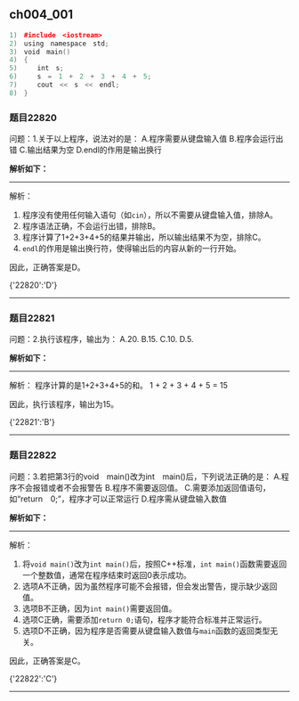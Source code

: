 ## ch004_001
``` c++
1)　#include　<iostream>
2)　using　namespace　std;
3)　void　main()
4)　{
5)　　　int　s;
6)　　　s　=　1　+　2　+　3　+　4　+　5;
7)　　　cout　<<　s　<<　endl;
8)　}

```
### 题目22820
问题：1.关于以上程序，说法对的是：
A.程序需要从键盘输入值
B.程序会运行出错
C.输出结果为空
D.endl的作用是输出换行


**解析如下：**

------

解析：
1. 程序没有使用任何输入语句（如`cin`），所以不需要从键盘输入值，排除A。
2. 程序语法正确，不会运行出错，排除B。
3. 程序计算了1+2+3+4+5的结果并输出，所以输出结果不为空，排除C。
4. `endl`的作用是输出换行符，使得输出后的内容从新的一行开始。

因此，正确答案是D。

{'22820':'D'}

------

### 题目22821
问题：2.执行该程序，输出为：
A.20.
B.15.
C.10.
D.5.


**解析如下：**

------

解析：
程序计算的是1+2+3+4+5的和。
1 + 2 + 3 + 4 + 5 = 15

因此，执行该程序，输出为15。

{'22821':'B'}

------

### 题目22822
问题：3.若把第3行的void　main()改为int　main()后，下列说法正确的是：
A.程序不会报错或者不会报警告
B.程序不需要返回值。
C.需要添加返回值语句，如“return　0;”，程序才可以正常运行
D.程序需从键盘输入数值


**解析如下：**

------

解析：
1. 将`void main()`改为`int main()`后，按照C++标准，`int main()`函数需要返回一个整数值，通常在程序结束时返回0表示成功。
2. 选项A不正确，因为虽然程序可能不会报错，但会发出警告，提示缺少返回值。
3. 选项B不正确，因为`int main()`需要返回值。
4. 选项C正确，需要添加`return 0;`语句，程序才能符合标准并正常运行。
5. 选项D不正确，因为程序是否需要从键盘输入数值与`main`函数的返回类型无关。

因此，正确答案是C。

{'22822':'C'}

------

